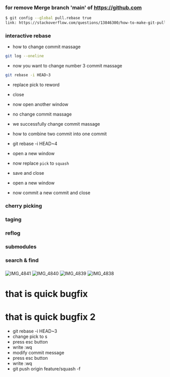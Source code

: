 ### for remove Merge branch 'main' of https://github.com
```sh
$ git config --global pull.rebase true
link: https://stackoverflow.com/questions/13846300/how-to-make-git-pull-use-rebase-by-default-for-all-my-repositories
```


### interactive rebase 
- how to change commit massage 

```bash
git log --oneline
```
- now you want to change number 3 commit massage 

```bash
git rebase -i HEAD~3
```

- replace pick to reword

- close 
- now open another window

- no change commit massage 

- we successfully change commit massage 
- how to combine two commit into one commit 

- git rebase -i HEAD~4
- open a new window

- now replace `pick` to `squash`

- save and close 
- open a new window 

- now commit a new commit and close 

### cherry picking






### taging




### reflog




### submodules




### search & find




### 
### 



![IMG_4841](https://user-images.githubusercontent.com/58136550/143461142-042e332b-9fd5-48a0-8e76-ee357678ae14.JPG)
![IMG_4840](https://user-images.githubusercontent.com/58136550/143461162-42eff790-cb6d-44a8-b96e-0bbfda0277c5.JPG)
![IMG_4839](https://user-images.githubusercontent.com/58136550/143461174-49373b61-6207-46ca-8072-57d78dc5d197.JPG)
![IMG_4838](https://user-images.githubusercontent.com/58136550/143461182-34c522f2-1a50-4346-be77-73fbd857b6f0.JPG)



# that is quick bugfix
# that is quick bugfix 2


- git rebase -i HEAD~3
- change pick to s
- press esc button
- write :wq
- modify commit message
- press esc button
- write :wq
- git push origin feature/squash -f














